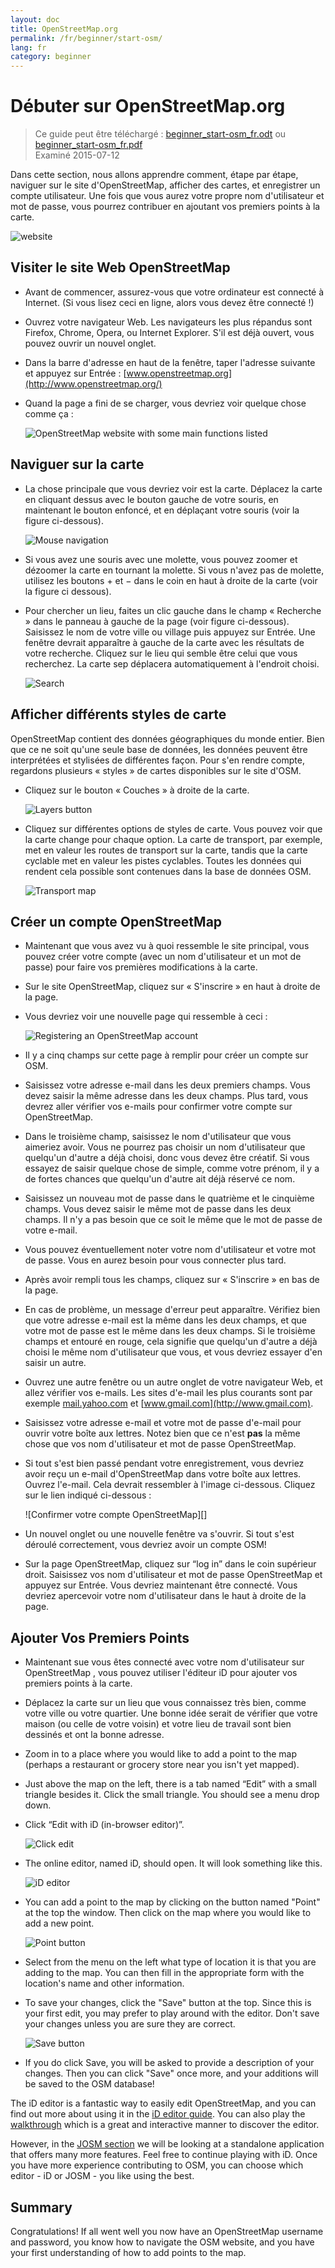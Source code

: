 ```yaml
---
layout: doc
title: OpenStreetMap.org
permalink: /fr/beginner/start-osm/
lang: fr
category: beginner
---
```


Débuter sur OpenStreetMap.org
====================================

> Ce guide peut être téléchargé : [beginner_start-osm_fr.odt](/files/beginner_start-osm_fr.odt) ou [beginner_start-osm_fr.pdf](/files/beginner_start-osm_fr.pdf)  
> Examiné 2015-07-12  

Dans cette section, nous allons apprendre comment, étape par étape, naviguer sur le
site d'OpenStreetMap, afficher des cartes, et enregistrer un compte
utilisateur. Une fois que vous aurez votre propre nom d'utilisateur et mot de passe, vous pourrez
contribuer en ajoutant vos premiers points à la carte.

![website][]

Visiter le site Web OpenStreetMap
---------------------------------

- Avant de commencer, assurez-vous que votre ordinateur est connecté à Internet.
    (Si vous lisez ceci en ligne, alors vous devez être connecté !)
- Ouvrez votre navigateur Web. Les navigateurs les plus répandus sont Firefox, Chrome, Opera, ou Internet
    Explorer. S'il est déjà ouvert, vous pouvez ouvrir un nouvel onglet.
- Dans la barre d'adresse en haut de la fenêtre, taper l'adresse suivante et appuyez sur Entrée :
    [www.openstreetmap.org](http://www.openstreetmap.org/)
- Quand la page a fini de se charger, vous devriez voir quelque chose comme
    ça :

    ![OpenStreetMap website with some main functions listed][]

Naviguer sur la carte
---------------------

- La chose principale que vous devriez voir est la carte. Déplacez la carte en cliquant
    dessus avec le bouton gauche de votre souris, en maintenant le bouton enfoncé, et
    en déplaçant votre souris (voir la figure ci-dessous).

    ![Mouse navigation][]

- Si vous avez une souris avec une molette, vous pouvez zoomer et dézoomer la carte
    en tournant la molette. Si vous n'avez pas de molette, utilisez les
    boutons + et − dans le coin en haut à droite de la carte (voir la figure
    ci dessous).
- Pour chercher un lieu, faites un clic gauche dans le champ « Recherche » dans
    le panneau à gauche de la page (voir figure ci-dessous). Saisissez le nom de
    votre ville ou village puis appuyez sur Entrée. Une fenêtre devrait apparaître à
    gauche de la carte avec les résultats de votre recherche. Cliquez sur
    le lieu qui semble être celui que vous recherchez. La carte
    sep déplacera automatiquement à l'endroit choisi.

    ![Search][]
   

Afficher différents styles de carte
-----------------------------------

OpenStreetMap contient des données géographiques du monde entier. Bien que
ce ne soit qu'une seule base de données, les données peuvent être interprétées et stylisées de
différentes façon. Pour s'en rendre compte, regardons plusieurs « styles » de cartes
disponibles sur le site d'OSM.

- Cliquez sur le bouton « Couches » à droite de la carte.

    ![Layers button][]

- Cliquez sur différentes options de styles de carte. Vous pouvez voir que la carte
    change pour chaque option. La carte de transport, par exemple, met en valeur
    les routes de transport sur la carte, tandis que la carte cyclable met en valeur les pistes
    cyclables. Toutes les données qui rendent cela possible sont contenues dans la base de données
    OSM.

    ![Transport map][]

Créer un compte OpenStreetMap
---------------------------------

- Maintenant que vous avez vu à quoi ressemble le site principal, vous pouvez
    créer votre compte (avec un nom d'utilisateur et un mot de passe) pour faire vos premières modifications
    à la carte.
- Sur le site OpenStreetMap, cliquez sur « S'inscrire » en haut
    à droite de la page.
- Vous devriez voir une nouvelle page qui ressemble à ceci :

    ![Registering an OpenStreetMap account][]

- Il y a cinq champs sur cette page à remplir pour
    créer un compte sur OSM.
- Saisissez votre adresse e-mail dans les deux premiers champs. Vous devez saisir
    la même adresse dans les deux champs. Plus tard, vous devrez aller vérifier
    vos e-mails pour confirmer votre compte sur OpenStreetMap.
- Dans le troisième champ, saisissez le nom d'utilisateur que vous aimeriez avoir.
    Vous ne pourrez pas choisir un nom d'utilisateur que quelqu'un d'autre a
    déjà choisi, donc vous devez être créatif. Si vous essayez de saisir
    quelque chose de simple, comme votre prénom, il y a de fortes chances que quelqu'un d'autre
    ait déjà réservé ce nom.
- Saisissez un nouveau mot de passe dans le quatrième et le cinquième champs. Vous devez saisir
    le même mot de passe dans les deux champs. Il n'y a pas besoin que ce soit le même que
    le mot de passe de votre e-mail.
- Vous pouvez éventuellement noter votre nom d'utilisateur et votre mot de passe. Vous en aurez
    besoin pour vous connecter plus tard.
- Après avoir rempli tous les champs, cliquez sur « S'inscrire » en
    bas de la page.
- En cas de problème, un message d'erreur peut apparaître. Vérifiez bien
    que votre adresse e-mail est la même dans les deux champs, et
    que votre mot de passe est le même dans les deux champs. Si le troisième champs
    et entouré en rouge, cela signifie que quelqu'un d'autre a déjà choisi
    le même nom d'utilisateur que vous, et vous devriez essayer d'en saisir un autre.
- Ouvrez une autre fenêtre ou un autre onglet de votre navigateur Web, et allez
    vérifier vos e-mails. Les sites d'e-mail les plus courants sont par exemple [mail.yahoo.com](http://mail.yahoo.com)
    et [www.gmail.com](http://www.gmail.com).
- Saisissez votre adresse e-mail et votre mot de passe d'e-mail pour ouvrir votre boîte aux lettres.
    Notez bien que ce n'est __pas__ la même chose que vos nom d'utilisateur et mot de passe
    OpenStreetMap.
- Si tout s'est bien passé pendant votre enregistrement, vous devriez avoir
    reçu un e-mail d'OpenStreetMap dans votre boîte aux lettres. Ouvrez l'e-mail. Cela devrait
    ressembler à l'image ci-dessous. Cliquez sur le lien indiqué
    ci-dessous :

    ![Confirmer votre compte OpenStreetMap][]

-   Un nouvel onglet ou une nouvelle fenêtre va s'ouvrir. Si tout s'est déroulé correctement, vous devriez
    avoir un compte OSM!
-   Sur la page OpenStreetMap, cliquez sur “log in” dans le coin supérieur droit.
    Saisissez vos nom d'utilisateur et mot de passe OpenStreetMap et appuyez sur Entrée. Vous
    devriez maintenant être connecté. Vous devriez apercevoir votre nom d'utilisateur dans le haut
    à droite de la page.

Ajouter Vos Premiers Points
-----------------------------------

-   Maintenant sue vous êtes connecté avec votre nom d'utilisateur sur OpenStreetMap
    , vous pouvez utiliser l'éditeur iD pour ajouter vos premiers points à
    la carte.
-   Déplacez la carte sur un lieu que vous connaissez très bien, comme votre ville
    ou votre quartier. Une bonne idée serait de vérifier que votre maison (ou celle de votre voisin) et votre lieu de travail sont bien dessinés et ont la bonne adresse. 
-   Zoom in to a place where you would like to add a point to the map (perhaps a restaurant or grocery store near you isn't yet mapped).
-   Just above the map on the left, there is a tab named “Edit” with a small
    triangle besides it. Click the small triangle. You should see a menu
    drop down.
-   Click “Edit with iD (in-browser editor)”.

    ![Click edit][]

-   The online editor, named iD, should open. It will look something like this.

    ![iD editor][]

-   You can add a point to the map by clicking on the button named "Point" at
    the top the window. Then click on the map where you would like to add a new
    point.

    ![Point button][]    

-   Select from the menu on the left what type of location it is that you are
    adding to the map. You can then fill in the appropriate form with the location's
    name and other information.
-   To save your changes, click the "Save" button at the top. Since this is your
    first edit, you may prefer to play around with the editor. Don't save your changes
    unless you are sure they are correct.

    ![Save button][]    

-   If you do click Save, you will be asked to provide a description of your changes.
    Then you can click "Save" once more, and your additions will be saved to the
    OSM database!


The iD editor is a fantastic way to easily edit OpenStreetMap, and you can find out 
more about using it in the [iD editor guide](/en/beginner/id-editor/).
You can also play the [walkthrough](http://www.openstreetmap.org/edit?editor=id#walkthrough=true) 
which is a great and interactive manner to discover the editor.

However, in the [JOSM section](/en/josm/) we will be looking at a standalone application 
that offers many more features.
Feel free to continue playing with iD. Once you have more experience contributing to OSM, 
you can choose which editor - iD or JOSM - you like using the best.

Summary
-------

Congratulations! If all went well you now have an OpenStreetMap username
and password, you know how to navigate the OSM website, and you have
your first understanding of how to add points to the map.



[website]: /images/beginner/start-osm_website.png
[OpenStreetMap website with some main functions listed]: /images/beginner/osm-website-main-functions.png
[Mouse navigation]: /images/beginner/mouse-navigation.png
[Search]: /images/beginner/search.png
[Layers button]: /images/beginner/layers.png
[Transport map]: /images/beginner/transport-map.png
[Registering an OpenStreetMap account]: /images/beginner/registering-account.png
[Confirming your OpenStreetMap account]: /images/beginner/confirming-account.png
[Click edit]: /images/beginner/click-edit.png
[iD editor]: /images/beginner/id-editor.png
[Point button]: /images/beginner/point-button.png
[Save button]: /images/beginner/save-button.png
